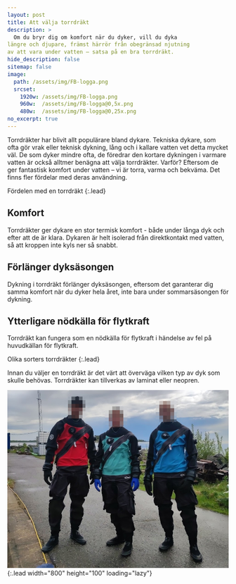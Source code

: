 ```yaml
---
layout: post
title: Att välja torrdräkt
description: >
  Om du bryr dig om komfort när du dyker, vill du dyka
längre och djupare, främst härrör från obegränsad njutning
av att vara under vatten – satsa på en bra torrdräkt.
hide_description: false
sitemap: false
image:
  path: /assets/img/FB-logga.png
  srcset:
    1920w: /assets/img/FB-logga.png
    960w:  /assets/img/FB-logga@0,5x.png
    480w:  /assets/img/FB-logga@0,25x.png
no_excerpt: true
---
```


<!-- # Att välja torrdräkt -->

Torrdräkter har blivit allt populärare bland dykare. Tekniska dykare, som ofta gör vrak eller teknisk dykning,
lång och i kallare vatten vet detta mycket väl. De som dyker mindre ofta, de föredrar den kortare dykningen i varmare vatten är också alltmer benägna att välja torrdräkter. Varför? Eftersom de ger fantastisk komfort under vatten – vi är torra, varma och bekväma. Det finns fler fördelar med deras användning.

Fördelen med en torrdräkt
{:.lead}

## Komfort

Torrdräkter ger dykare en stor termisk komfort - både under långa dyk och efter att de är klara. Dykaren är helt isolerad från direktkontakt med vatten, så att kroppen inte kyls ner så snabbt.

## Förlänger dyksäsongen

Dykning i torrdräkt förlänger dyksäsongen, eftersom det garanterar dig samma komfort när du dyker hela året, inte bara under sommarsäsongen för dykning.

## Ytterligare nödkälla för flytkraft

Torrdräkt kan fungera som en nödkälla för flytkraft i händelse av fel på huvudkällan för flytkraft.

Olika sorters torrdräkter
{:.lead}

Innan du väljer en torrdräkt är det värt att överväga vilken typ av dyk som skulle behövas. Torrdräkter kan tillverkas av laminat eller neopren.

![Full-width image](/assets/img/torrisar.jpg){:.lead width="800" height="100" loading="lazy"}
